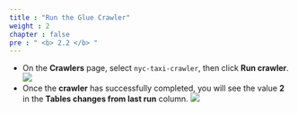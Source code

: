```yaml
---
title : "Run the Glue Crawler"
weight : 2
chapter : false
pre : " <b> 2.2 </b> "
---
```


- On the **Crawlers** page, select `nyc-taxi-crawler`, then click **Run crawler**.
![](../../images/2.discover/10.png)
- Once the **crawler** has successfully completed, you will see the value **2** in the **Tables changes from last run** column.
![](../../images/2.discover/11.png)